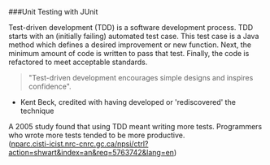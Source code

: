 ###Unit Testing with JUnit

Test-driven development (TDD) is a software development process. TDD starts with an (initially failing) automated test case. This test case is a Java method which defines a desired improvement or new function. Next, the minimum amount of code is written to pass that test. Finally, the code is refactored to meet acceptable standards. 

>"Test-driven development encourages simple designs and inspires confidence".
   - Kent Beck, credited with having developed or 'rediscovered' the technique

A 2005 study found that using TDD meant writing more tests. Programmers who wrote more tests tended to be more productive. <br/>
([nparc.cisti-icist.nrc-cnrc.gc.ca/npsi/ctrl?action=shwart&index=an&req=5763742&lang=en](http://nparc.cisti-icist.nrc-cnrc.gc.ca/npsi/ctrl?action=shwart&index=an&req=5763742&lang=en))